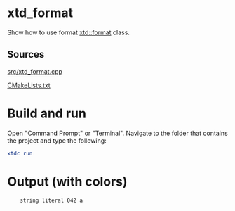 # xtd_format

Show how to use format [xtd::format](../../../../src/xtd.core/include/xtd/format.h) class.

## Sources

[src/xtd_format.cpp](src/xtd_formatf.cpp)

[CMakeLists.txt](CMakeLists.txt)

# Build and run

Open "Command Prompt" or "Terminal". Navigate to the folder that contains the project and type the following:

```cmake
xtdc run
```

# Output (with colors)

```
    string literal 042 a
```

